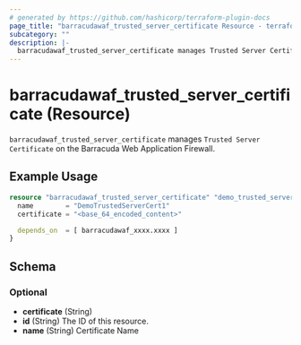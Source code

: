 ```yaml
---
# generated by https://github.com/hashicorp/terraform-plugin-docs
page_title: "barracudawaf_trusted_server_certificate Resource - terraform-provider-barracudawaf"
subcategory: ""
description: |-
  barracudawaf_trusted_server_certificate manages Trusted Server Certificate on the Barracuda Web Application Firewall.
---
```


# barracudawaf_trusted_server_certificate (Resource)

`barracudawaf_trusted_server_certificate` manages `Trusted Server Certificate` on the Barracuda Web Application Firewall.

## Example Usage

```terraform
resource "barracudawaf_trusted_server_certificate" "demo_trusted_server_cert_1" {
  name        = "DemoTrustedServerCert1"
  certificate = "<base_64_encoded_content>"

  depends_on  = [ barracudawaf_xxxx.xxxx ]
}
```

<!-- schema generated by tfplugindocs -->
## Schema

### Optional

- **certificate** (String)
- **id** (String) The ID of this resource.
- **name** (String) Certificate Name


